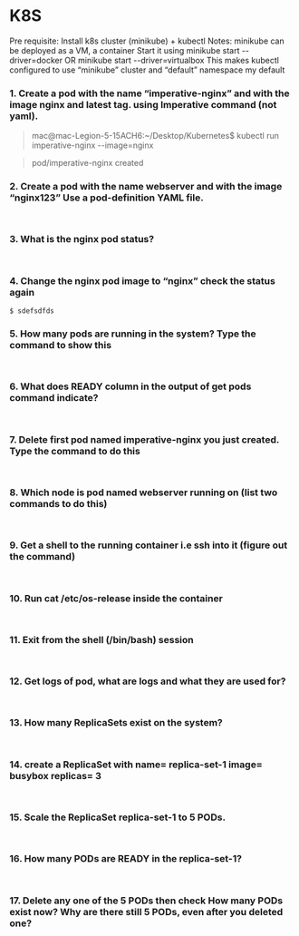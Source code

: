 # K8S 
Pre requisite: Install k8s cluster (minikube) + kubectl 
Notes: minikube can be deployed as a VM, a container 
Start it using minikube start --driver=docker OR minikube start --driver=virtualbox 
This makes kubectl configured to use “minikube” cluster and “default” namespace my default 
 
### 1. Create a  pod with the name “imperative-nginx” and with the image nginx and latest tag. using Imperative command (not yaml).
> mac@mac-Legion-5-15ACH6:~/Desktop/Kubernetes$ kubectl run  imperative-nginx --image=nginx

> pod/imperative-nginx created
### 2. Create a pod with the name webserver and with the image “nginx123” Use a pod-definition YAML file. 
``` ```
### 3. What is the nginx pod status?
``` ```
### 4. Change the nginx pod image to “nginx” check the status again 
```$ sdefsdfds```
### 5. How many pods are running in the system? Type the command to show this 
``` ```
### 6. What does READY column in the output of get pods command indicate? 
``` ```
### 7. Delete first pod named imperative-nginx you just created. Type the command to do this  
``` ```
### 8. Which node is pod named webserver running on (list two commands to do this) 
``` ```
### 9. Get a shell to the running container i.e ssh into it (figure out the command) 
``` ```
### 10. Run cat /etc/os-release inside the container 
``` ```
### 11. Exit from the shell (/bin/bash) session 
``` ```
### 12. Get logs of pod, what are logs and what they are used for? 
``` ```
### 13. How many ReplicaSets exist on the system? 
``` ```
### 14. create a ReplicaSet with name= replica-set-1 image= busybox replicas= 3 
``` ```
### 15. Scale the ReplicaSet replica-set-1 to 5 PODs. 
``` ```
### 16. How many PODs are READY in the replica-set-1? 
``` ```
### 17. Delete any one of the 5 PODs then check How many PODs exist now? Why are there still 5 PODs, even after you deleted one? 
``` ```
